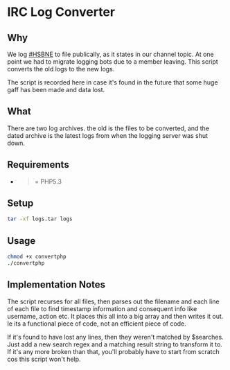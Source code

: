 # IRC Log Converter

## Why

We log [#HSBNE](irc://irc.freenode.net/hsbne) to file publically, as it states
in our channel topic. At one point we had to migrate logging bots due to a member
leaving. This script converts the old logs to the new logs.

The script is recorded here in case it's found in the future that some huge gaff
has been made and data lost.

## What

There are two log archives. the old is the files to be converted, and the dated
archive is the latest logs from when the logging server was shut down.

## Requirements

- >= PHP5.3

## Setup

```bash
tar -xf logs.tar logs
```

## Usage

```bash
chmod +x convertphp
./convertphp
```
## Implementation Notes

The script recurses for all files, then parses out the filename and each line 
of each file to find timestamp information and consequent info like username, 
action etc. It places this all into a big array and then writes it out. Ie its
a functional piece of code, not an efficient piece of code.

If it's found to have lost any lines, then they weren't matched by $searches. Just
add a new search regex and a matching result string to transform it to. If it's
any more broken than that, you'll probably have to start from scratch cos this 
script won't help.
